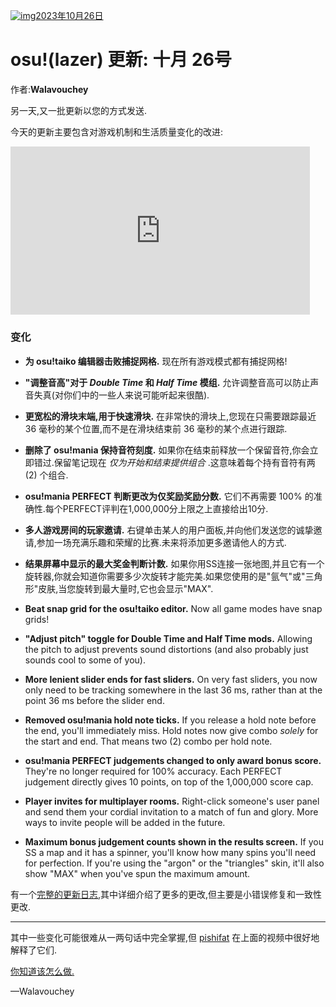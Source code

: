 [![img](https://i.ppy.sh/0773d8a302b894becd1bcf063904322de9443acf/68747470733a2f2f6f73752e7070792e73682f77696b692f696d616765732f7368617265642f6e6577732f323032332d31302d30382d6f73756c617a65722d757064617465732d6f63746f6265722d32362f62616e6e65722e6a7067)2023年10月26日](https://osu.ppy.sh/home/news/2023-10-26-osulazer-updates-october-26)

# osu!(lazer) 更新: 十月 26号

作者:**Walavouchey**

另一天,又一批更新以您的方式发送.

今天的更新主要包含对游戏机制和生活质量变化的改进:

<iframe width="95%" src="https://www.youtube.com/embed/SlWKKA-ltZY" frameborder="0" allowfullscreen="" style="box-sizing: border-box; border: none; max-width: 100%; aspect-ratio: 16 / 9;"></iframe>

### 变化

- **为 osu!taiko 编辑器击败捕捉网格.** 现在所有游戏模式都有捕捉网格!
- **"调整音高"对于 *Double Time* 和 *Half Time* 模组.** 允许调整音高可以防止声音失真(对你们中的一些人来说可能听起来很酷).
- **更宽松的滑块末端,用于快速滑块.** 在非常快的滑块上,您现在只需要跟踪最近 36 毫秒的某个位置,而不是在滑块结束前 36 毫秒的某个点进行跟踪.
- **删除了 osu!mania 保持音符刻度.** 如果你在结束前释放一个保留音符,你会立即错过.保留笔记现在 *仅为开始和结束提供组合* .这意味着每个持有音符有两 (2) 个组合.
- **osu!mania PERFECT 判断更改为仅奖励奖励分数.** 它们不再需要 100% 的准确性.每个PERFECT评判在1,000,000分上限之上直接给出10分.
- **多人游戏房间的玩家邀请.** 右键单击某人的用户面板,并向他们发送您的诚挚邀请,参加一场充满乐趣和荣耀的比赛.未来将添加更多邀请他人的方式.
- **结果屏幕中显示的最大奖金判断计数.** 如果你用SS连接一张地图,并且它有一个旋转器,你就会知道你需要多少次旋转才能完美.如果您使用的是"氩气"或"三角形"皮肤,当您旋转到最大量时,它也会显示"MAX".

- **Beat snap grid for the osu!taiko editor.** Now all game modes have snap grids!
- **"Adjust pitch" toggle for Double Time and Half Time mods.** Allowing the pitch to adjust prevents sound distortions (and also probably just sounds cool to some of you).
- **More lenient slider ends for fast sliders.** On very fast sliders, you now only need to be tracking somewhere in the last 36 ms, rather than at the point 36 ms before the slider end.
- **Removed osu!mania hold note ticks.** If you release a hold note before the end, you'll immediately miss. Hold notes now give combo *solely* for the start and end. That means two (2) combo per hold note.
- **osu!mania PERFECT judgements changed to only award bonus score.** They're no longer required for 100% accuracy. Each PERFECT judgement directly gives 10 points, on top of the 1,000,000 score cap.
- **Player invites for multiplayer rooms.** Right-click someone's user panel and send them your cordial invitation to a match of fun and glory. More ways to invite people will be added in the future.
- **Maximum bonus judgement counts shown in the results screen.** If you SS a map and it has a spinner, you'll know how many spins you'll need for perfection. If you're using the "argon" or the "triangles" skin, it'll also show "MAX" when you've spun the maximum amount.

有一个[完整的更新日志](https://osu.ppy.sh/home/changelog/lazer/2023.1026.0),其中详细介绍了更多的更改,但主要是小错误修复和一致性更改.

------

其中一些变化可能很难从一两句话中完全掌握,但 [pishifat](https://osu.ppy.sh/users/3178418) 在上面的视频中很好地解释了它们.

[你知道该怎么做.](https://osu.ppy.sh/home/download)

—Walavouchey